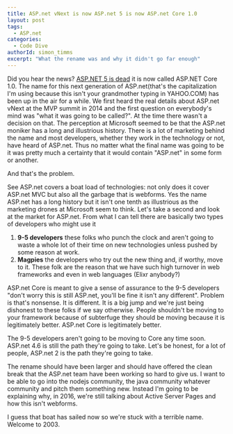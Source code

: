 ```yaml
---
title: ASP.net vNext is now ASP.net 5 is now ASP.net Core 1.0
layout: post
tags:
  - ASP.net
categories:
  - Code Dive
authorId: simon_timms
excerpt: "What the rename was and why it didn't go far enough"
---
```


Did you hear the news? [ASP.NET 5 is dead](http://www.hanselman.com/blog/ASPNET5IsDeadIntroducingASPNETCore10AndNETCore10.aspx) it is now called ASP.NET Core 1.0. The name for this next generation of ASP.net(that's the capitalization I'm using because this isn't your grandmother typing in YAHOO.COM) has been up in the air for a while. We first heard the real details about ASP.net vNext at the MVP summit in 2014 and the first question on everybody's mind was "what it was going to be called?". At the time there wasn't a decision on that. The perception at Microsoft seemed to be that the ASP.net moniker has a long and illustrious history. There is a lot of marketing behind the name and most developers, whether they work in the technology or not, have heard of ASP.net. Thus no matter what the final name was going to be it was pretty much a certainty that it would contain "ASP.net" in some form or another. 

And that's the problem. 

See ASP.net covers a boat load of technologies: not only does it cover ASP.net MVC but also all the garbage that is webforms. Yes the name ASP.net has a long history but it isn't one tenth as illustrious as the marketing drones at Microsoft seem to think. Let's take a second and look at the market for ASP.net. From what I can tell there are basically two types of developers who might use it

1. **9-5 developers** these folks who punch the clock and aren't going to waste a whole lot of their time on new technologies unless pushed by some reason at work.
2. **Magpies** the developers who try out the new thing and, if worthy, move to it. These folk are the reason that we have such high turnover in web frameworks and even in web languages (Elixr anybody?) 

ASP.net Core is meant to give a sense of assurance to the 9-5 developers "don't worry this is still ASP.net, you'll be fine it isn't any different". Problem is that's nonsense. It is different. It is a big jump and we're just being dishonest to these folks if we say otherwise. People shouldn't be moving to your framework because of subterfuge they should be moving because it is legitimately better. ASP.net Core is legitimately better. 

The 9-5 developers aren't going to be moving to Core any time soon. ASP.net 4.6 is still the path they're going to take. Let's be honest, for a lot of people, ASP.net 2 is the path they're going to take. 

The rename should have been larger and should have offered the clean break that the ASP.net team have been working so hard to give us. I want to be able to go into the nodejs community, the java community whatever community and pitch them something new. Instead I'm going to be explaining why, in 2016, we're still talking about Active Server Pages and how this isn't webforms. 

I guess that boat has sailed now so we're stuck with a terrible name. Welcome to 2003.